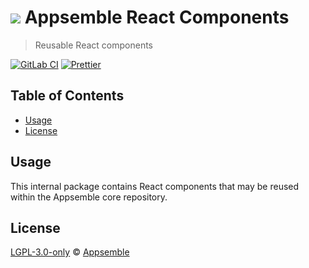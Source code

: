 # ![](https://gitlab.com/appsemble/appsemble/-/raw/0.33.10/config/assets/logo.svg) Appsemble React Components

> Reusable React components

[![GitLab CI](https://gitlab.com/appsemble/appsemble/badges/0.33.10/pipeline.svg)](https://gitlab.com/appsemble/appsemble/-/releases/0.33.10)
[![Prettier](https://img.shields.io/badge/code_style-prettier-ff69b4.svg)](https://prettier.io)

## Table of Contents

- [Usage](#usage)
- [License](#license)

## Usage

This internal package contains React components that may be reused within the Appsemble core
repository.

## License

[LGPL-3.0-only](https://gitlab.com/appsemble/appsemble/-/blob/0.33.10/LICENSE.md) ©
[Appsemble](https://appsemble.com)
